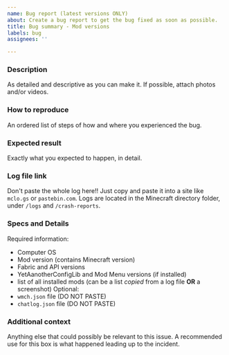 ```yaml
---
name: Bug report (latest versions ONLY)
about: Create a bug report to get the bug fixed as soon as possible.
title: Bug summary - Mod versions
labels: bug
assignees: ''

---
```


### Description
As detailed and descriptive as you can make it. If possible, attach photos and/or videos.

### How to reproduce
An ordered list of steps of how and where you experienced the bug.

### Expected result
Exactly what you expected to happen, in detail.

### Log file link
Don't paste the whole log here!! Just copy and paste it into a site like `mclo.gs` or `pastebin.com`. Logs are located in the Minecraft directory folder, under `/logs` and `/crash-reports`.

### Specs and Details
Required information:
- Computer OS
- Mod version (contains Minecraft version)
- Fabric and API versions
- YetAanotherConfigLib and Mod Menu versions (if installed)
- list of all installed mods (can be a list *copied* from a log file **OR** a screenshot)
Optional:
- `wmch.json` file (DO NOT PASTE)
- `chatlog.json` file (DO NOT PASTE)

### Additional context
Anything else that could possibly be relevant to this issue. A recommended use for this box is what happened leading up to the incident.
